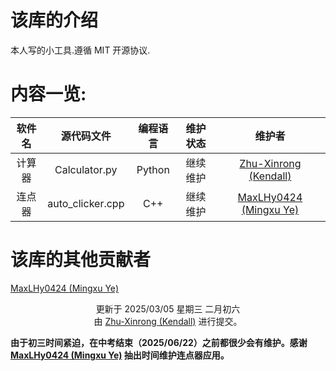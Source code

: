 # 该库的介绍

本人写的小工具.遵循 MIT 开源协议.

# 内容一览:

|      软件名      |          源代码文件          | 编程语言 | 维护状态 |                                             维护者                                              |
| :--------------: | :--------------------------: | :------: | :------: | :---------------------------------------------------------------------------------------------: |
|      计算器      |        Calculator.py         |  Python  | 继续维护 | [Zhu-Xinrong (Kendall)](https://github.com/Zhu-Xinrong "Zhu-Xinrong (Kendall) 的 GitHub 主页")  |
|      连点器      |       auto_clicker.cpp       |   C++    | 继续维护 | [MaxLHy0424 (Mingxu Ye)](https://github.com/MaxLHy0424 "MaxLHy0424 (Mingxu Ye) 的 GitHub 主页") |

# 该库的其他贡献者
[MaxLHy0424 (Mingxu Ye)](https://github.com/MaxLHy0424 "MaxLHy0424 (Mingxu Ye) 的 GitHub 主页")

<div align="center">

更新于 2025/03/05 星期三 二月初六  
由 [Zhu-Xinrong (Kendall)](https://github.com/Zhu-Xinrong "Zhu-Xinrong (Kendall) 的 GitHub 主页") 进行提交。

</div>

**由于初三时间紧迫，在中考结束（2025/06/22）之前都很少会有维护。感谢 [MaxLHy0424 (Mingxu Ye)](https://github.com/MaxLHy0424 "MaxLHy0424 (Mingxu Ye) 的 GitHub 主页") 抽出时间维护连点器应用。**
